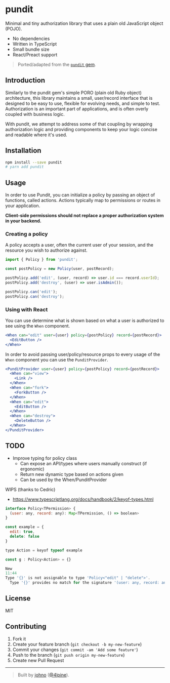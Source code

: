 # pundit

Minimal and tiny authorization library that uses a plain old JavaScript object (POJO).

- No dependencies
- Written in TypeScript
- Small bundle size
- React/Preact support

> Ported/adapted from the [`pundit` gem](https://github.com/varvet/pundit).

## Introduction

Similarly to the pundit gem's simple PORO (plain old Ruby object) architecture, this library maintains a small,
user/record interface that is designed to be easy to use, flexible for evolving needs, and simple to test.
Authorization is an important part of applications, and is often overly coupled with business logic.

With pundit, we attempt to address some of that coupling by wrapping authorization logic and providing components
to keep your logic concise and readable where it's used.

## Installation

```bash
npm install --save pundit
# yarn add pundit
```

## Usage

In order to use Pundit, you can initialize a policy by passing an object of functions, called actions.
Actions typically map to permissions or routes in your application.

**Client-side permissions should not replace a proper authorization system in your backend.**

### Creating a policy

A policy accepts a user, often the current user of your session, and the resource you wish to authorize against.

```javascript
import { Policy } from 'pundit';

const postPolicy = new Policy(user, postRecord);

postPolicy.add('edit', (user, record) => user.id === record.userId);
postPolicy.add('destroy', (user) => user.isAdmin());

postPolicy.can('edit');
postPolicy.can('destroy');
```

### Using with React

You can use determine what is shown based on what a user is authorized to see using the `When` component.

```jsx
<When can="edit" user={user} policy={postPolicy} record={postRecord}>
  <EditButton />
</When>
```

In order to avoid passing user/policy/resource props to every usage of the `When` component you can use the `PunditProvider`.

```jsx
<PunditProvider user={user} policy={postPolicy} record={postRecord}>
  <When can="view">
    <Link />
  </When>
  <When can="fork">
    <ForkButton />
  </When>
  <When can="edit">
    <EditButton />
  </When>
  <When can="destroy">
    <DeleteButton />
  </When>
</PunditProvider>
```

## TODO

- Improve typing for policy class
  - Can expose an API/types where users manually construct (if ergonomic)
  - Return new dynamic type based on actions given
  - Can be used by the When/PunditProvider

WIPS (thanks to Cedric)

- https://www.typescriptlang.org/docs/handbook/2/keyof-types.html

```js
interface Policy<TPermission> {
  (user: any, record: any): Map<TPermission, () => boolean>
}

const example = {
  edit: true,
  delete: false
}

type Action = keyof typeof example

const g : Policy<Action> = {}

New
11:44
Type '{}' is not assignable to type 'Policy<"edit" | "delete">'.
  Type '{}' provides no match for the signature '(user: any, record: any): Map<"edit" | "delete", () => boolean>'.
```

## License

MIT

## Contributing

1. Fork it
2. Create your feature branch (`git checkout -b my-new-feature`)
3. Commit your changes (`git commit -am 'Add some feature'`)
4. Push to the branch (`git push origin my-new-feature`)
5. Create new Pull Request

---

> Built by [johno](https://johno.com) ([@4lpine](https://twitter.com/4lpine)).

